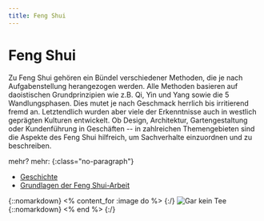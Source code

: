 ```yaml
---
title: Feng Shui
---
```


# Feng Shui

Zu Feng Shui gehören ein Bündel verschiedener Methoden, die je nach Aufgabenstellung herangezogen werden. Alle Methoden basieren auf daoistischen Grundprinzipien wie z.B. Qi, Yin und Yang sowie die 5 Wandlungsphasen. Dies mutet je nach Geschmack herrlich bis irritierend fremd an. Letztendlich wurden aber viele der Erkenntnisse auch in westlich geprägten Kulturen entwickelt. Ob Design, Architektur, Gartengestaltung oder Kundenführung in Geschäften -- in zahlreichen Themengebieten sind die Aspekte des Feng Shui hilfreich, um Sachverhalte einzuordnen und zu beschreiben.

mehr? mehr:
{:class="no-paragraph"}

* [Geschichte](/feng-shui/geschichte/)
* [Grundlagen der Feng Shui-Arbeit](/feng-shui/grundlagen/)

{::nomarkdown}
<% content_for :image do %>
{:/}
![Gar kein Tee](/images/garkeintee.jpg)
{::nomarkdown}
<% end %>
{:/}
